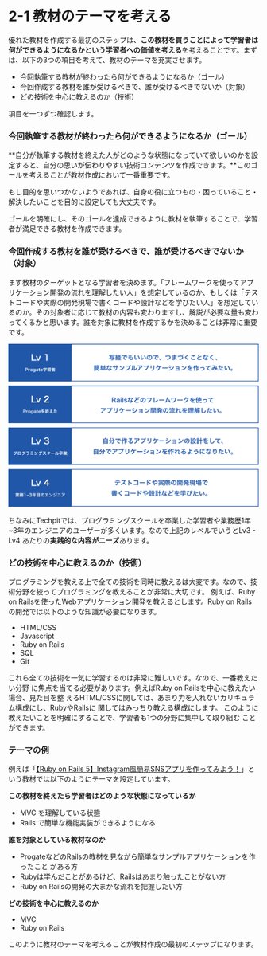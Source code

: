 # 2-1 教材のテーマを考える

優れた教材を作成する最初のステップは、**この教材を買うことによって学習者は何ができるようになるかという学習者への価値を考える**を考えることです。まずは、以下の3つの項目を考えて、教材のテーマを充実させます。

* 今回執筆する教材が終わったら何ができるようになるか（ゴール）
* 今回作成する教材を誰が受けるべきで、誰が受けるべきでないか（対象）
* どの技術を中心に教えるのか（技術）

項目を一つずつ確認します。



### **今回執筆する教材が終わったら何ができるようになるか（ゴール）**

**自分が執筆する教材を終えた人がどのような状態になっていて欲しいのかを設定すると、自分の思いが伝わりやすい技術コンテンツを作成できます。**このゴールを考えることが教材作成において一番重要です。

もし目的を思いつかないようであれば、自身の役に立つもの・困っていること・解決したいことを目的に設定しても大丈夫です。

ゴールを明確にし、そのゴールを達成できるように教材を執筆することで、学習者が満足できる教材を作成できます。



### 今回作成する教材を誰が受けるべきで、誰が受けるべきでないか（対象）

まず教材のターゲットとなる学習者を決めます。「フレームワークを使ってアプリケーション開発の流れを理解したい人」を想定しているのか、もしくは「テストコードや実際の開発現場で書くコードや設計などを学びたい人」を想定しているのか。その対象者に応じて教材の内容も変わりますし、解説が必要な量も変わってくるかと思います。誰を対象に教材を作成するかを決めることは非常に重要です。

![](../.gitbook/assets/kurfu-3.png)

ちなみにTechpitでは、プログラミングスクールを卒業した学習者や業務歴1年~3年のエンジニアのユーザーが多くいます。なので上記のレベルでいうとLv3 - Lv4 あたりの**実践的な内容がニーズ**あります。



### どの技術を中心に教えるのか（技術）

プログラミングを教える上で全ての技術を同時に教えるは大変です。なので、技術分野を絞ってプログラミングを教えることが非常に大切です。
例えば、Ruby on Railsを使ったWebアプリケーション開発を教えるとします。Ruby on
Railsの開発では以下のような知識が必要になります。

* HTML/CSS
* Javascript
* Ruby on Rails
* SQL
* Git

これら全ての技術を一気に学習するのは非常に難しいです。なので、一番教えたい分野
に焦点を当てる必要があります。例えばRuby on Railsを中心に教えたい場合、見た目を整
えるHTML/CSSに関しては、あまり力を入れないカリキュラム構成にし、RubyやRailsに
関してはみっちり教える構成にします。
このように教えたいことを明確にすることで、学習者も1つの分野に集中して取り組む
ことができます。





### テーマの例

例えば「[【Ruby on Rails 5】Instagram風簡易SNSアプリを作ってみよう！](https://www.techpit.jp/p/instagram)」という教材では以下のようにテーマを設定しています。



**この教材を終えたら学習者はどのような状態になっているか**

* MVC を理解している状態
* Rails で簡単な機能実装ができるようになる

**誰を対象としている教材なのか**

* ProgateなどのRailsの教材を見ながら簡単なサンプルアプリケーションを作ったこと
  がある方
* Rubyは学んだことがあるけど、Railsはあまり触ったことがない方
* Ruby on Railsの開発の大まかな流れを把握したい方

**どの技術を中心に教えるのか**

* MVC
* Ruby on Rails

このように教材のテーマを考えることが教材作成の最初のステップになります。


